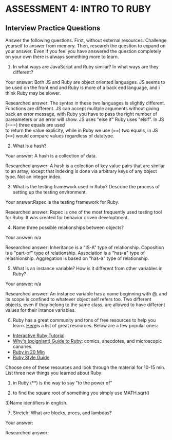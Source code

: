 # ASSESSMENT 4: INTRO TO RUBY
## Interview Practice Questions

Answer the following questions. First, without external resources. Challenge yourself to answer from memory. Then, research the question to expand on your answer. Even if you feel you have answered the question completely on your own there is always something more to learn.   

1. In what ways are JavaScript and Ruby similar? In what ways are they different?

  Your answer: Both JS and Ruby are object oriented languages. JS seems to be used on the front end and Ruby is more of a back end language, and i think Ruby may be slower.

  Researched answer: The syntax in these two languages is slightly different. Functions are different. JS can accept mulitple arguments without giving back an error 
    message, with Ruby you have to pass the right number of pareameters or an error will show. JS uses "else if" Ruby uses "elsif". In JS (===) three equals are used  
    to return the value explicity, while in Ruby we use (==) two equals, in JS (==) would compare values regardless of datatype. 



2. What is a hash?

  Your answer: A hash is a collection of data. 

  Researched answer: A hash is a colection of key value pairs that are similar to an array, except that indexing is done via arbitrary keys of any object type. Not an integer 
    index.



3. What is the testing framework used in Ruby? Describe the process of setting up the testing environment.

  Your answer:Rspec is the testing framework for Ruby.

  Researched answer: Rspec is one of the most frequently used testing tool for Ruby. It was created for behavior driven developtment. 



4. Name three possible relationships between objects?

  Your answer: n/a

  Researched answer: Inheritance is a "IS-A" type of relationship. Coposition is a "part-of" type of relationship. Association is a "has-a" type of relashionship. Aggregation is   based on "has-a" type of relationship. 



5. What is an instance variable? How is it different from other variables in Ruby?

  Your answer: n/a

  Researched answer: An instance variable has a name beginning with @, and its scope is confined to whatever object self refers too. Two different objects, even if they belong 
    to the same class, are allowed to have different values for their intance variables.



6. Ruby has a great community and tons of free resources to help you learn. [Here](https://www.ruby-lang.org/en/documentation/)is a list of great resources. Below are a few popular ones:
- [Interactive Ruby Tutorial](http://tryruby.org/levels/1/challenges/0)
- [Why's (poigniant) Guide to Ruby](http://poignant.guide/book/chapter-1.html): comics, anecdotes, and microscopic canaries
- [Ruby in 20 Min](https://www.ruby-lang.org/en/documentation/quickstart/)
- [Ruby Style Guide](https://rubystyle.guide/)

Choose one of these resources and look through the material for 10-15 min. List three new things you learned about Ruby:

1) in Ruby (**) is the way to say "to the power of"

2) to find the square root of something you simply use MATH.sqrt()

3)Name identifiers in english. 


7. Stretch: What are blocks, procs, and lambdas?

  Your answer:

  Researched answer:
